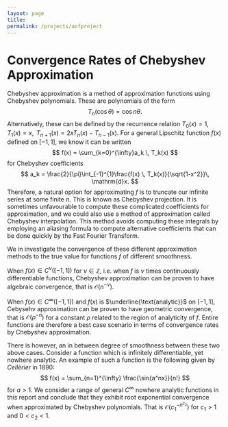 ```yaml
---
layout: page
title: 
permalink: /projects/aofproject
---
```


# Convergence Rates of Chebyshev Approximation
Chebyshev approximation is a method of approximation functions using Chebyshev polynomials. These are polynomials of the form 
$$
T_n(\cos{\theta}) = \cos{n  \theta}.
$$
Alternatively, these can be defined by the recurrence relation $T_0(x) = 1$, $\, T_1(x) = x$, $\, T_{n+1}(x)= 2xT_n(x) - T_{n-1}(x)$. For a general Lipschitz function $f(x)$ defined on $[-1,1]$, we know it can be written 
$$
f(x) = \sum_{k=0}^{\infty}a_k \, T_k(x)
$$
for Chebyshev coefficients  
$$
a_k = \frac{2}{\pi}\int_{-1}^{1}\frac{f(x) \, T_k(x)}{\sqrt{1-x^2}}\, \mathrm{d}x.
$$
Therefore, a natural option for approximating $f$ is to truncate our infinite series at some finite $n$. This is known as Chebyshev projection. It is sometimes unfavourable to compute these complicated coefficients for approximation, and we could also use a method of approximation called Chebyshev interpolation. This method avoids computing these integrals by employing an aliasing formula to compute alternative coefficients that can be done quickly by the Fast Fourier Transform. 

We in investigate the convergence of these different approximation methods to the true value for functions $f$ of different smoothness.

When $f(x) \in C^{\nu}([-1,1])$ for $\nu \in \mathbb{Z}$, i.e. when $f$ is $\nu$ times continuously differentiable functions, Chebyshev approximation can be proven to have algebraic convergence, that is $\mathcal{O}(n^{-\nu})$.

When $f(x) \in C^\infty([-1,1])$ and $f(x)$ is $\underline{\text{analytic}}$ on $[-1,1]$, Cebysehv approximation can be proven to have geometric convergence, that is $\mathcal{O}(\rho^{-n})$ for a constant $\rho$ related to the region of analyticity of $f$. Entire functions are therefore a best case scenario in terms of convergence rates by Chebyshev approximation. 

There is however, an in between degree of smoothness between these two above cases. Consider a function which is infinitely differentiable, yet nowhere analytic. An example of such a function is the following given by *Cellèrier* in 1890:
$$
f(x) = \sum_{n=1}^{\infty} \frac{\sin{a^nx}}{n!}
$$
for $a>1$. We consider a range of general $C^{\infty}$ nowhere analytic functions in this report and conclude that they exhibit root exponential convergence when approximated by Chebyshev polynomials. That is $\mathcal{O}(c_1^{-n^{c_2}})$ for $c_1>1$ and $0<c_2<1$. 
